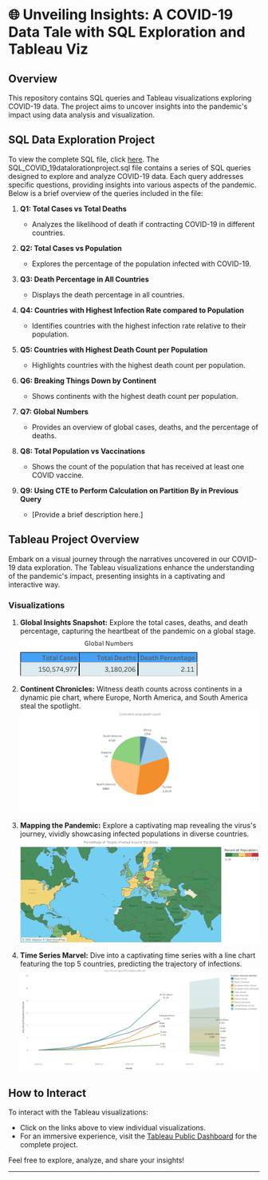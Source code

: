 # 🌐 Unveiling Insights: A COVID-19 Data Tale with SQL Exploration and Tableau Viz
 
## Overview

This repository contains SQL queries and Tableau visualizations exploring COVID-19 data. The project aims to uncover insights into the pandemic's impact using data analysis and visualization.
## SQL Data Exploration Project
To view the complete SQL file, click [here](https://raw.githubusercontent.com/your-username/your-repository/main/SQL%20COVID_19%20data%20exploration%20project.sql).
The SQL_COVID_19datalorationproject.sql file contains a series of SQL queries designed to explore and analyze COVID-19 data. Each query addresses specific questions, providing insights into various aspects of the pandemic. Below is a brief overview of the queries included in the file:

1. **Q1: Total Cases vs Total Deaths**
   - Analyzes the likelihood of death if contracting COVID-19 in different countries.

2. **Q2: Total Cases vs Population**
   - Explores the percentage of the population infected with COVID-19.

3. **Q3: Death Percentage in All Countries**
   - Displays the death percentage in all countries.

4. **Q4: Countries with Highest Infection Rate compared to Population**
   - Identifies countries with the highest infection rate relative to their population.

5. **Q5: Countries with Highest Death Count per Population**
   - Highlights countries with the highest death count per population.

6. **Q6: Breaking Things Down by Continent**
   - Shows continents with the highest death count per population.

7. **Q7: Global Numbers**
   - Provides an overview of global cases, deaths, and the percentage of deaths.

8. **Q8: Total Population vs Vaccinations**
   - Shows the count of the population that has received at least one COVID vaccine.

9. **Q9: Using CTE to Perform Calculation on Partition By in Previous Query**
   - [Provide a brief description here.]

## Tableau Project Overview

Embark on a visual journey through the narratives uncovered in our COVID-19 data exploration. The Tableau visualizations enhance the understanding of the pandemic's impact, presenting insights in a captivating and interactive way.

### Visualizations

1. **Global Insights Snapshot:**
   Explore the total cases, deaths, and death percentage, capturing the heartbeat of the pandemic on a global stage.
   ![Global Insights Snapshot](imagestab/global_numbers.png)
 
2. **Continent Chronicles:**
   Witness death counts across continents in a dynamic pie chart, where Europe, North America, and South America steal the spotlight.
   ![Continent Chronicles](imagestab/continent.png)

3. **Mapping the Pandemic:**
   Explore a captivating map revealing the virus's journey, vividly showcasing infected populations in diverse countries.
   ![Mapping the Pandemic](imagestab/people_infected.png)

4. **Time Series Marvel:**
   Dive into a captivating time series with a line chart featuring the top 5 countries, predicting the trajectory of infections.
   ![Time Series Marvel](imagestab/time_series.png)
 ## How to Interact

To interact with the Tableau visualizations:
- Click on the links above to view individual visualizations.
- For an immersive experience, visit the [Tableau Public Dashboard](https://public.tableau.com/views/Covid19analysisdashboard_17005730628510/covid19dashboard?:language=en-US&:display_count=n&:origin=viz_share_link) for the complete project.

Feel free to explore, analyze, and share your insights!

---


